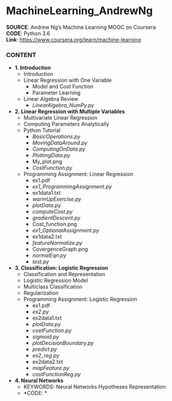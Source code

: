 # MachineLearning_AndrewNg

**SOURCE**: Andrew Ng’s Machine Learning MOOC on Coursera  
**CODE**: Python 3.6  
**Link**: https://www.coursera.org/learn/machine-learning  

### CONTENT
- **1. Introduction**
  - Introduction
  - Linear Regression with One Variable
    - Model and Cost Function
    - Parameter Learning
  - Linear Algebra Review
    - *LinearAlgebra_NumPy.py*
- **2. Linear Regression with Multiple Variables**
  - Multivariate Linear Regression
  - Computing Parameters Analytically
  - Python Tutorial
    - *BasicOperations.py*
    - *MovingDataAround.py*
    - *ComputingOnData.py*
    - *PlottingData.py*
    - My_plot.png
    - *CostFunction.py*
  - Programming Assignment: Linear Regression
    - ex1.pdf
    - *ex1_ProgrammingAssignment.py*
    - ex1data1.txt
    - *warmUpExercise.py*
    - *plotData.py*
    - *computeCost.py*
    - *gradientDescent.py*
    - Cost_function.png
    - *ex1_OptionalAssignment.py*
    - ex1data2.txt
    - *featureNormalize.py*
    - CovergenceGraph.png
    - *normalEqn.py*
    - *test.py*
- **3. Classification: Logistic Regression**
  - Classification and Representation
  - Logistic Regression Model
  - Multiclass Classification
  - Regularization
  - Programming Assignment: Logistic Regression
    - ex1.pdf
    - *ex2.py*
    - ex2data1.txt
    - *plotData.py*
    - *costFunction.py*
    - *sigmoid.py*
    - *plotDecisionBoundary.py*
    - *predict.py*
    - *ex2_reg.py*
    - ex2data2.txt
    - *mapFeature.py*
    - *costFunctionReg.py*
- **4. Neural Networks**
  - KEYWORDS: Neural Networks Hypotheses Representation
  - *CODE: *

